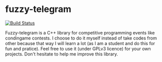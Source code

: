 # fuzzy-telegram

[![Build Status](https://travis-ci.org/Darenn/fuzzy-telegram.svg?branch=master)](https://travis-ci.org/Darenn/fuzzy-telegram)

Fuzzy-telegram is a C++ library for competitive programming events like condingame contests.
I choose to do it myself instead of take codes from other because that way I will learn a lot (as I am a student and do this for fun and pratice).
Feel free to use it (under GPLv3 licence) for your own projects.
Don't hesitate to help me improve this library.
